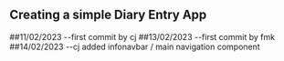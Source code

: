 ## Creating a simple Diary Entry App
##11/02/2023 --first commit by cj
##13/02/2023 --first commit by fmk
##14/02/2023 --cj added infonavbar / main navigation component 

